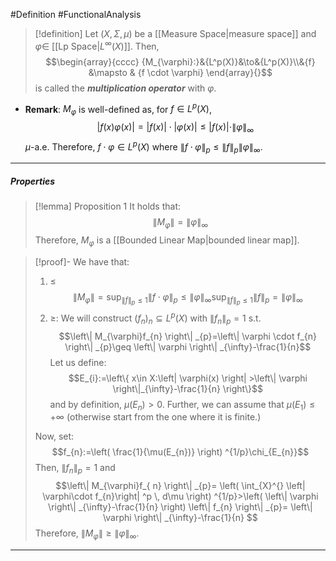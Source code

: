 #Definition #FunctionalAnalysis 
> [!definition]
> Let $(X,\Sigma,\mu)$ be a [[Measure Space|measure space]] and $\varphi\in$ [[Lp Space|$L^\infty(X)$]]. Then, $$\begin{array}{cccc} {M_{\varphi}:}&{L^p(X)}&\to&{L^p(X)}\\&{f} &\mapsto & {f \cdot   \varphi} \end{array}{}$$is called the ***multiplication operator*** with $\varphi$.

- **Remark**:  $M_{\varphi}$ is well-defined as, for $f\in L^p(X)$, $$ |f(x)\varphi(x)|=|f(x)|\cdot |\varphi(x)|\leq|f(x)|\cdot \|\varphi\|_{\infty}$$$\mu$-a.e. Therefore, $f\cdot\varphi\in L^p(X)$ where $\left\| f\cdot \varphi \right\|_{p}\leq \left\| f \right\|_{p}\left\| \varphi \right\|_{\infty}$.
---
##### Properties
> [!lemma] Proposition 1
> It holds that:
> $$\left\| M_{\varphi} \right\| =\left\| \varphi \right\| _{\infty}$$
> Therefore, $M_{\varphi}$ is a [[Bounded Linear Map|bounded linear map]].

> [!proof]-
> We have that:
> 1. $\leq$
>     $$\left\| M_{\varphi} \right\| =\sup_{\|f\|_{p}\leq 1}\left\| f\cdot \varphi \right\|_{p}\leq\|\varphi\|_{\infty}\sup_{\|f\|_{p}\leq 1}\left\| f\right\|_{p}=\|\varphi\|_{\infty} $$
> 2. $\geq$: We will construct $(f_{n})_n\subseteq L^p(X)$ with $\left\| f_{n} \right\|_{p}=1$ s.t. $$\left\| M_{\varphi}f_{n} \right\| _{p}=\left\| \varphi \cdot f_{n} \right\| _{p}\geq \left\| \varphi \right\| _{\infty}-\frac{1}{n}$$
> 	Let us define: $$E_{i}:=\left\{  x\in X:\left| \varphi(x) \right| >\left\| \varphi \right\|_{\infty}-\frac{1}{n}   \right\}$$and by definition, $\mu(E_{n})>0$. Further, we can assume that $\mu(E_{1})\le+\infty$ (otherwise start from the one where it is finite.)
> 	
> 	Now, set: $$f_{n}:=\left( \frac{1}{\mu(E_{n})} \right) ^{1/p}\chi_{E_{n}}$$Then, $\left\| f_{n} \right\|_{p}=1$ and $$\left\| M_{\varphi}f_{ n} \right\| _{p}= \left( \int_{X}^{} \left| \varphi\cdot f_{n}\right| ^p \, d\mu  \right) ^{1/p}>\left( \left\| \varphi \right\| _{\infty}-\frac{1}{n} \right) \left\| f_{n} \right\| _{p}= \left\| \varphi \right\| _{\infty}-\frac{1}{n} $$
> Therefore, $\left\| M_{\varphi} \right\|\geq \left\| \varphi \right\|_{\infty}$.
---